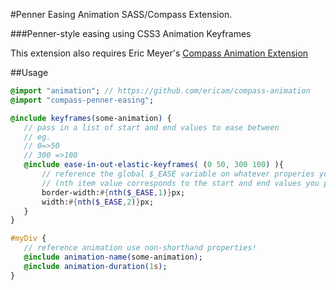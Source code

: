 #Penner Easing Animation SASS/Compass Extension.

###Penner-style easing using CSS3 Animation Keyframes

This extension also requires Eric Meyer's [Compass Animation Extension](https://github.com/ericam/compass-animation)

##Usage

 ```SASS
@import "animation"; // https://github.com/ericam/compass-animation
@import "compass-penner-easing";

@include keyframes(some-animation) {
	// pass in a list of start and end values to ease between
	// eg.
	// 0=>50
	// 300 =>100
	@include ease-in-out-elastic-keyframes( (0 50, 300 100) ){
		// reference the global $_EASE variable on whatever properies you want animated
		// (nth item value corresponds to the start and end values you pass in)
		border-width:#{nth($_EASE,1)}px;
		width:#{nth($_EASE,2)}px;
	}
}

#myDiv {
	// reference animation use non-shorthand properties!
	@include animation-name(some-animation);
	@include animation-duration(1s);
}

 ```